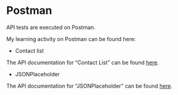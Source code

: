# Postman

API tests are executed on Postman.

My learning activity on Postman can be found here:

- Contact list
  
The API documentation for “Contact List” can be found [here](https://documenter.getpostman.com/view/4012288/TzK2bEa8).

- JSONPlaceholder
  
The API documentation for “JSONPlaceholder” can be found [here]( https://jsonplaceholder.typicode.com/).
